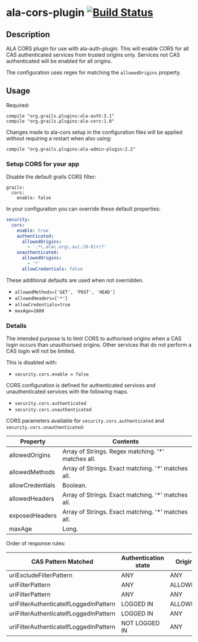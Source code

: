 # ala-cors-plugin [![Build Status](https://travis-ci.org/AtlasOfLivingAustralia/ala-cors-plugin.svg?branch=master)](https://travis-ci.org/AtlasOfLivingAustralia/ala-cors-plugin)

## Description
ALA CORS plugin for use with ala-auth-plugin. This will enable CORS for all CAS authenticated services from trusted 
origins only. Services not CAS authenticated will be enabled for all origins.

The configuration uses regex for matching the ```allowedOrigins``` property. 


## Usage

Required:
```
compile "org.grails.plugins:ala-auth:3.1"
compile "org.grails.plugins:ala-cors:1.0"
```

Changes made to ala-cors setup in the configuration files will be applied without requiring a restart when also using:
```
compile "org.grails.plugins:ala-admin-plugin:2.2"
``` 

### Setup CORS for your app

Disable the default grails CORS filter:
```yaml:
grails:
  cors:
    enable: false
```
    

In your configuration you can override these default properties:

```yaml
security:
  cors:
    enable: true
    authenticated:
      allowedOrigins: 
        - '.*\.ala\.org\.au(:[0-9]+)?'
    unauthenticated:
      allowedOrigins:
        - '*'
      allowCredentials: false
```

These additional defaults are used when not overridden.
 - ```allowedMethods=['GET', 'POST', 'HEAD']```
 - ```allowedHeaders=['*']```
 - ```allowCredentials=true```
 - ```maxAge=1800```
  
### Details

The intended purpose is to limit CORS to authorised origins when a CAS login occurs than
unauthorised origins. Other services that do not perform a CAS login will not be limited.

This is disabled with:
- ```security.cors.enable = false```

CORS configuration is defined for authenticated services and unauthenticated services with the following maps.
- ```security.cors.authenticated```
- ```security.cors.unauthenticated```

CORS parameters available for ```security.cors.authenticated``` and ```security.cors.unauthenticated```:

| Property           | Contents                                            |
| ------------------ | --------------------------------------------------- |
| allowedOrigins     |  Array of Strings. Regex matching. '*' matches all. |
| allowedMethods     |  Array of Strings. Exact matching. '*' matches all. |
| allowCredentials   |  Boolean.                                           |
| allowedHeaders     |  Array of Strings. Exact matching. '*' matches all. |                                  |
| exposedHeaders     |  Array of Strings. Exact matching. '*' matches all. |                                  |
| maxAge             |  Long.                                              |

Order of response rules:

| CAS Pattern Matched                    |  Authentication state  |  Origin   | CORS configuration |
| -------------------------------------- | ---------------------- | --------- | ------------------ |
| uriExcludeFilterPattern                |  ANY                   |  ANY      | unauthenticated    |
| uriFilterPattern                       |  ANY                   |  ALLOWED  | authenticated      |
| uriFilterPattern                       |  ANY                   |  ANY      | unauthenticated    |
| uriFilterAuthenticateIfLoggedInPattern |  LOGGED IN             |  ALLOWED  | authenticated      |
| uriFilterAuthenticateIfLoggedInPattern |  LOGGED IN             |  ANY      | unauthenticated    |
| uriFilterAuthenticateIfLoggedInPattern |  NOT LOGGED IN         |  ANY      | unauthenticated    |
